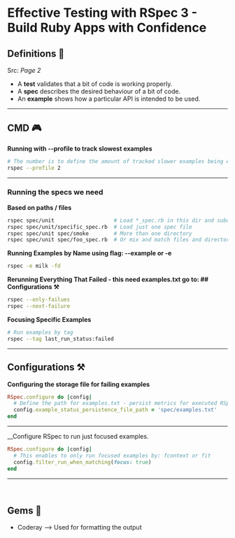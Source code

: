 # Effective Testing with RSpec 3 - Build Ruby Apps with Confidence

## Definitions 🧾

Src: _Page 2_

- A __test__ validates that a bit of code is working properly.
- A __spec__ describes the desired behaviour of a bit of code.
- An __example__ shows how a particular API is intended to be used.

---

## CMD 🎮

**Running with --profile to track slowest examples**

```bash
# The number is to define the amount of tracked slower examples being executed
rspec --profile 2
```

---

### Running the specs we need

__Based on paths / files__

```bash
rspec spec/unit                   # Load *_spec.rb in this dir and subdirs
rspec spec/unit/specific_spec.rb  # Load just one spec file
rspec spec/unit spec/smoke        # More than one directory
rspec spec/unit spec/foo_spec.rb  # Or mix and match files and directories
```

__Running Examples by Name using flag: --example or -e__

```bash
rspec -e milk -fd
```

__Rerunning Everything That Failed - this need examples.txt go to: ## Configurations ⚒️__

```bash
rspec --only-failues
rspec --next-failure
```

__Focusing Specific Examples__
```bash
# Run examples by tag
rspec --tag last_run_status:failed
```
---

## Configurations ⚒️

__Configuring the storage file for failing examples__

```ruby
RSpec.configure do |config|
  # Define the path for examples.txt - persist metrics for executed RSpec examples 
  config.example_status_persistence_file_path = 'spec/examples.txt'
end
```

---

__Configure RSpec to run just focused examples.

```ruby
RSpec.configure do |config|
  # This enables to only run focused examples by: fcontext or fit
  config.filter_run_when_matching(focus: true)
end
```

---
 
<br>


## Gems 💎

- Coderay --> Used for formatting the output
